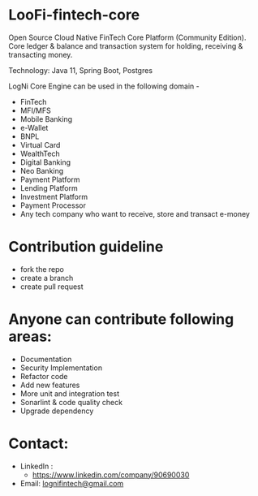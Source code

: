 # LooFi-fintech-core
Open Source Cloud Native FinTech Core Platform (Community Edition).
Core ledger &amp; balance and transaction system for holding, receiving &amp; transacting money.

Technology: Java 11, Spring Boot, Postgres

LogNi Core Engine can be used in the following domain -
- FinTech 
- MFI/MFS
- Mobile Banking
- e-Wallet
- BNPL
- Virtual Card
- WealthTech
- Digital Banking
- Neo Banking
- Payment Platform
- Lending Platform
- Investment Platform
- Payment Processor
- Any tech company who want to receive, store and transact e-money


# Contribution guideline
- fork the repo
- create a branch
- create pull request

# Anyone can contribute following areas:

- Documentation
- Security Implementation
- Refactor code
- Add new features
- More unit and integration test
- Sonarlint & code quality check
- Upgrade dependency

# Contact:
- LinkedIn :
    - https://www.linkedin.com/company/90690030
- Email: lognifintech@gmail.com


